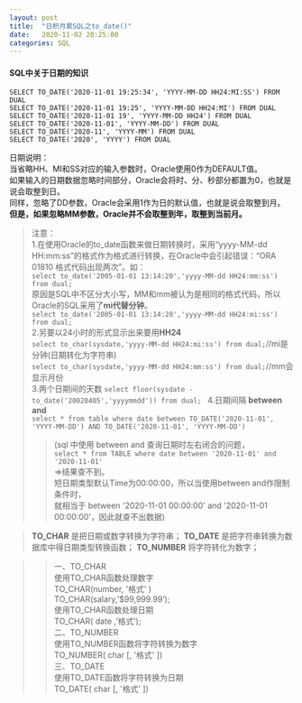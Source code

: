 ```yaml
---
layout: post
title:  "日积月累SQL之to_date()"
date:   2020-11-02 20:25:00
categories: SQL
---
```


#### SQL中关于日期的知识   

`SELECT TO_DATE('2020-11-01 19:25:34', 'YYYY-MM-DD HH24:MI:SS') FROM DUAL`  
`SELECT TO_DATE('2020-11-01 19:25', 'YYYY-MM-DD HH24:MI') FROM DUAL`  
`SELECT TO_DATE('2020-11-01 19', 'YYYY-MM-DD HH24') FROM DUAL`  
`SELECT TO_DATE('2020-11-01', 'YYYY-MM-DD') FROM DUAL`  
`SELECT TO_DATE('2020-11', 'YYYY-MM') FROM DUAL`  
`SELECT TO_DATE('2020', 'YYYY') FROM DUAL`  

日期说明：  
当省略HH、MI和SS对应的输入参数时，Oracle使用0作为DEFAULT值。  
如果输入的日期数据忽略时间部分，Oracle会将时、分、秒部分都置为0，也就是说会取整到日。  
同样，忽略了DD参数，Oracle会采用1作为日的默认值，也就是说会取整到月。  
**但是，如果忽略MM参数，Oracle并不会取整到年，取整到当前月。**  

>注意：  
>1.在使用Oracle的to_date函数来做日期转换时，采用“yyyy-MM-dd HH:mm:ss”的格式作为格式进行转换，在Oracle中会引起错误：“ORA 01810 格式代码出现两次”。如：  
>`select to_date('2005-01-01 13:14:20','yyyy-MM-dd HH24:mm:ss') from dual;`  
>原因是SQL中不区分大小写，MM和mm被认为是相同的格式代码，所以Oracle的SQL采用了**mi代替分钟**。  
>`select to_date('2005-01-01 13:14:20','yyyy-MM-dd HH24:mi:ss') from dual;`  
>2.另要以24小时的形式显示出来要用**HH24**  
>`select to_char(sysdate,'yyyy-MM-dd HH24:mi:ss') from dual;`//mi是分钟(日期转化为字符串)  
>`select to_char(sysdate,'yyyy-MM-dd HH24:mm:ss') from dual;`//mm会显示月份  
>3.两个日期间的天数
>`select floor(sysdate - to_date('20020405','yyyymmdd')) from dual; `
>4.日期间隔 **between and**    
>`select * from table where date between TO_DATE('2020-11-01', 'YYYY-MM-DD') AND TO_DATE('2020-11-01', 'YYYY-MM-DD')`    
>>(sql 中使用 between and 查询日期时左右闭合的问题，   
>>`select * from TABLE where date between '2020-11-01' and '2020-11-01'`  
>>=>结果查不到。  
>>短日期类型默认Time为00:00:00，所以当使用between and作限制条件时，  
>>就相当于 between '2020-11-01 00:00:00' and '2020-11-01 00:00:00'，因此就查不出数据)  


>**TO_CHAR** 是把日期或数字转换为字符串；
>**TO_DATE** 是把字符串转换为数据库中得日期类型转换函数；
>**TO_NUMBER** 将字符转化为数字；

>>一、TO_CHAR   
>>使用TO_CHAR函数处理数字   
>>TO_CHAR(number,  '格式' )   
>>TO_CHAR(salary,’$99,999.99’);   
>>使用TO_CHAR函数处理日期   
>>TO_CHAR( date ,’格式’);  
>>二、TO_NUMBER   
>>使用TO_NUMBER函数将字符转换为数字   
>>TO_NUMBER( char [,  '格式' ])  
>>三、TO_DATE   
>>使用TO_DATE函数将字符转换为日期   
>>TO_DATE( char [,  '格式' ])  